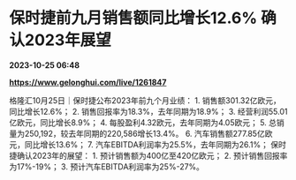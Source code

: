 # 保时捷前九月销售额同比增长12.6% 确认2023年展望

**2023-10-25 06:48**

**https://www.gelonghui.com/live/1261847**

格隆汇10月25日｜保时捷公布2023年前九个月业绩： 1. 销售额301.32亿欧元，同比增长12.6%； 2. 销售回报率为18.3%，去年同期为18.9%； 3. 经营利润55.01亿欧元，同比增长8.9%； 4. 每股盈利4.32欧元，去年同期为4.05欧元； 5. 总销量为250,192，较去年同期的220,586增长13.4%。 6. 汽车销售额277.85亿欧元，同比增长13.6%； 7. 汽车EBITDA利润率为25.5%，去年同期为26.1%； 保时捷确认2023年的展望： 1. 预计销售额为400亿至420亿欧元； 2. 预计销售回报率为17%-19%； 3. 预计汽车EBITDA利润率为25%-27%。